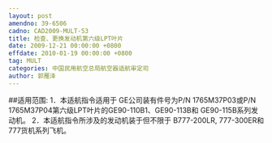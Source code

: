 ```yaml
---
layout: post
amendno: 39-6506
cadno: CAD2009-MULT-53
title: 检查、更换发动机第六级LPT叶片
date: 2009-12-21 00:00:00 +0800
effdate: 2010-01-19 00:00:00 +0800
tag: MULT
categories: 中国民用航空总局航空器适航审定司
author: 郭雁泽
---
```


##适用范围:
1．本适航指令适用于 GE公司装有件号为P/N 1765M37P03或P/N 1765M37P04第六级LPT叶片的GE90-110B1、GE90-113B和 GE90-115B系列发动机。
2．本适航指令所涉及的发动机装于但不限于 B777-200LR, 777-300ER和777货机系列飞机。

